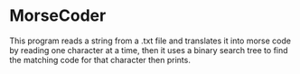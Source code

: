 # MorseCoder

This program reads a string from a .txt file and translates it into morse code by reading one character at a time, then it uses a binary search tree to find the matching code for that character then prints.
